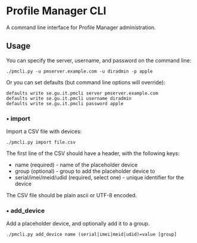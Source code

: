 Profile Manager CLI
===================

A command line interface for Profile Manager administration.


Usage
-----

You can specify the server, username, and password on the command line:

    ./pmcli.py -u pmserver.example.com -u diradmin -p apple

Or you can set defaults (but command line options will override):

    defaults write se.gu.it.pmcli server pmserver.example.com
    defaults write se.gu.it.pmcli username diradmin
    defaults write se.gu.it.pmcli password apple


### • import

Import a CSV file with devices:

    ./pmcli.py import file.csv

The first line of the CSV should have a header, with the following keys:

* name (required) - name of the placeholder device
* group (optional) - group to add the placeholder device to
* serial/imei/meid/udid (required, select one) - unique identifier for the device

The CSV file should be plain ascii or UTF-8 encoded.


### • add_device

Add a placeholder device, and optionally add it to a group.

    ./pmcli.py add_device name (serial|imei|meid|udid)=value [group]

